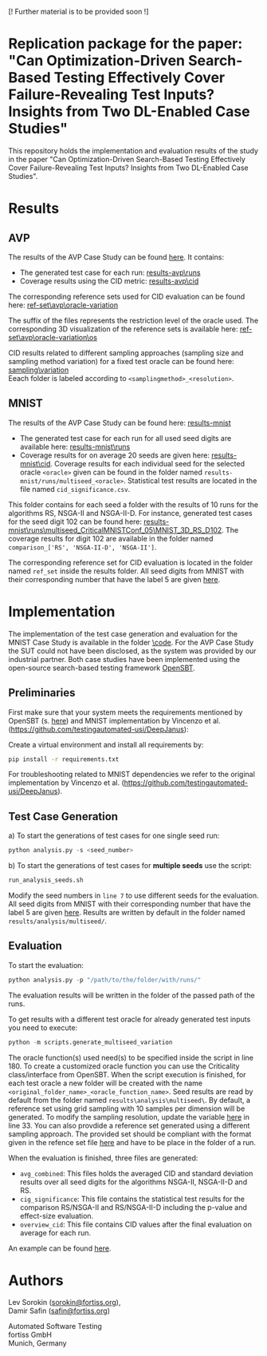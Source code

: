 [! Further material is to be provided soon !]

# Replication package for the paper: "Can Optimization-Driven Search-Based Testing Effectively Cover Failure-Revealing Test Inputs? Insights from Two DL-Enabled Case Studies"
This repository holds the implementation and evaluation results of the study in the paper "Can Optimization-Driven Search-Based Testing Effectively Cover Failure-Revealing Test Inputs? Insights from Two DL-Enabled Case Studies".

# Results

## AVP

The results of the AVP Case Study can be found [here](results-avp). It contains:

- The generated test case for each run: [results-avp\runs](results-avp/runs/)
- Coverage results using the CID metric: [results-avp\cid](results-avp/cid)

The corresponding reference sets used for CID evaluation can be found here: [ref-set\avp\oracle-variation]("ref-set/avp/oracle-variation/") 

The suffix of the files represents the restriction level of the oracle used. The corresponding 3D visualization of the reference sets is available here: [ref-set\avp\oracle-variation\os](ref-set/avp/oracle-variation/os)

CID results related to different sampling approaches (sampling size and sampling method variation) for a fixed test oracle can be found here: [sampling\variation](sampling-variation/) \
Eeach folder is labeled according to `<samplingmethod>_<resolution>`.


## MNIST

The results of the AVP Case Study can be found here: [results-mnist](results-mnist)
- The generated test case for each run for all used seed digits  are available here: [results-mnist\runs](results-mnist/runs/)
- Coverage results for on average 20 seeds are given here: [results-mnist\cid](results-mnist/cid/). Coverage results for each individual seed for the selected oracle `<oracle>` given can be found in the folder named `results-mnist/runs/multiseed_<oracle>`. Statistical test results are located in the file named `cid_significance.csv`.

This folder contains for each seed a folder with the results of 10 runs for the algorithms RS, NSGA-II and NSGA-II-D. For instance, generated test cases for the seed digit 102 can be found here: [results-mnist\runs\multiseed_CriticalMNISTConf_05\MNIST_3D_RS_D102](results-mnist/runs/multiseed_CriticalMNISTConf_05/MNIST_3D_RS_D102). The coverage results for digit 102 are available in the folder named `comparison_['RS', 'NSGA-II-D', 'NSGA-II']`.

The corresponding reference set for CID evaluation is located in the folder named `ref_set` inside the results folder. All seed digits from MNIST with their corresponding number that have the label 5 are given [here](code\code-mnist\problem\mnist\bootstrap\bootstrap_five.png).


# Implementation

The implementation of the test case generation and evaluation for the MNIST Case Study is available in the folder [\code](code). For the AVP Case Study the SUT could not have been disclosed, as the system was provided by our industrial partner. Both case studies have been implemented using the open-source search-based testing framework [OpenSBT](https://git.fortiss.org/opensbt).

## Preliminaries

First make sure that your system meets the requirements mentioned by OpenSBT (s. [here](https://git.fortiss.org/opensbt/opensbt-core)) and MNIST implementation by Vincenzo et al. (https://github.com/testingautomated-usi/DeepJanus):

Create a virtual environment and install all requirements by:

```bash
pip install -r requirements.txt
```

For troubleshooting related to MNIST dependencies we refer to the original implementation by Vincenzo et al. (https://github.com/testingautomated-usi/DeepJanus).

## Test Case Generation

a) To start the generations of test cases for one single seed run:

```python
python analysis.py -s <seed_number>
```

b) To start the generations of test cases for **multiple seeds** use the script:

```python
run_analysis_seeds.sh
```

Modify the seed numbers in `line 7` to use different seeds for the evaluation. All seed digits from MNIST with their corresponding number that have the label 5 are given [here](code\code-mnist\problem\mnist\bootstrap\bootstrap_five.png). Results are written by default in the folder named `results/analysis/multiseed/`.


## Evaluation

To start the evaluation:

```python
python analysis.py -p "/path/to/the/folder/with/runs/"
```

The evaluation results will be written in the folder of the passed path of the runs.

To get results with a different test oracle for already generated test inputs you need to execute:

```python
python -m scripts.generate_multiseed_variation
```


The oracle function(s) used need(s) to be specified inside the script in line 180. To create a customized oracle function you can use the Criticality class/interface from OpenSBT. When the script execution is finished, for each test oracle a new folder will be created with the name
`<original_folder_name>_<oracle_function_name>`. Seed results are read by default from the folder named `results\analysis\multiseed\`. By default, a reference set using grid sampling with 10 samples per dimension will be generated. To modify
the sampling resolution, update the variable [here](code/code-mnist/utils/sampling.py) in line 33. You can also provdide a reference set generated using a different sampling approach. The provided set should be compliant with the format given in the refence set file [here](TODO) and have to be place in the folder of a run.

When the evaluation is finished, three files are generated:
- `avg_combined`: This files holds the averaged CID and standard deviation results over all seed digits for the algorithms NSGA-II, NSGA-II-D and RS.
- `cig_significance`: This file contains the statistical test results for the comparison RS/NSGA-II and RS/NSGA-II-D including the p-value and effect-size evaluation.
- `overview_cid`: This file contains CID values after the final evaluation on average for each run.

An example can be found [here](results-mnist/cid/crit_large/).
# Authors


Lev Sorokin (sorokin@fortiss.org), \
Damir Safin (safin@fortiss.org)

Automated Software Testing \
fortiss GmbH \
Munich, Germany 
